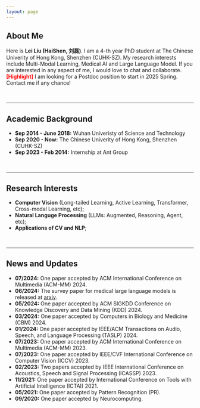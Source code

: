 ```yaml
---
layout: page
---
```


## About Me

<!-- ---<img src="https://Haishen-ll.github.io/liulei.jpeg" class="floatpic" width="480" height="380">--->

Here is **Lei Liu (HaiShen, 刘磊)**. I am a 4-th year PhD student at The Chinese Univerity of Hong Kong, Shenzhen (CUHK-SZ). My research interests include Multi-Modal Learning, Medical AI and Large Language Model. If you are interested in any aspect of me, I would love to chat and collaborate. 
<br>
**<font color='red'>[Highlight]</font>** I am looking for a Postdoc position to start in 2025 Spring. Contact me if any chance!

<br>

---

## Academic Background

- **Sep 2014 - June 2018:** Wuhan Univeristy of Science and Technology
- **Sep 2020 - Now:** The Chinese Univerity of Hong Kong, Shenzhen (CUHK-SZ)
- **Sep 2023 - Feb 2014:** Internship at Ant Group

<br>

---

## Research Interests

- **Computer Vision** (Long-tailed Learning, Active Learning, Transformer, Cross-modal Learning, etc);
- **Natural Languge Processing** (LLMs: Augmented, Reasoning, Agent, etc);
- **Applications of CV and NLP**;

<br>

---

## News and Updates
- **07/2024:** One paper accepted by ACM International Conference on Multimedia (ACM-MM) 2024.
- **06/2024:** The survey paper for medical large language models is released at [arxiv](https://arxiv.org/pdf/2406.03712).
- **05/2024:** One paper accepted by ACM SIGKDD Conference on Knowledge Discovery and Data Mining (KDD) 2024.
- **03/2024:** One paper accepted by Computers in Biology and Medicine (CBM) 2024.
- **01/2024:** One paper accepted by IEEE/ACM Transactions on Audio, Speech, and Language Processing (TASLP) 2024.
- **07/2023:** One paper accepted by ACM International Conference on Multimedia (ACM-MM) 2023.
- **07/2023:** One paper accepted by IEEE/CVF International Conference on Computer Vision (ICCV) 2023.
- **02/2023:** Two papers accepted by IEEE International Conference on Acoustics, Speech and Signal Processing (ICASSP) 2023.
- **11/2021:** One paper accepted by International Conference on Tools with Artificial Intelligence (ICTAI) 2021.
- **05/2021:** One paper accepted by Pattern Recognition (PR).
- **09/2020:** One paper accepted by Neurocomputing.


<script type="text/javascript" src="//rf.revolvermaps.com/0/0/6.js?i=599urazffi5&amp;m=7&amp;c=e63100&amp;cr1=ffffff&amp;f=arial&amp;l=0&amp;bv=90&amp;lx=-420&amp;ly=420&amp;hi=20&amp;he=7&amp;hc=a8ddff&amp;rs=80" async="async"></script>

<!-- <script type="text/javascript" id="clustrmaps" src="//clustrmaps.com/map_v2.js?d=OZGoITQs8Nmbi0rmn1JffCvcxGxT77UqzDbHAYMHoQ4"></script>-->

<br>

